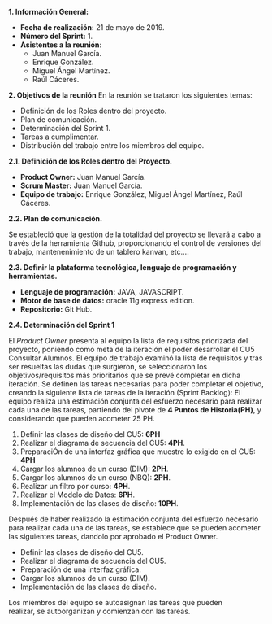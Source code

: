 **1.  Información General:**
- **Fecha de realización:** 21 de mayo de 2019.
- **Número del Sprint:** 1.
- **Asistentes a la reunión**: 
    - Juan Manuel García.  
    - Enrique González.
    - Miguel Ángel Martínez.
    - Raúl Cáceres.

**2.  Objetivos de la reunión**
En la reunión se trataron los siguientes temas:

-   Definición de los Roles dentro del proyecto.
-   Plan de comunicación.
-   Determinación del Sprint 1.
-   Tareas a cumplimentar.
-   Distribución del trabajo entre los miembros del equipo.

**2.1. Definición de los Roles dentro del Proyecto.**
- **Product Owner:** Juan Manuel García.
- **Scrum Master:** Juan Manuel García.
- **Equipo de trabajo:** Enrique González, Miguel Ángel Martínez, Raúl Cáceres.

**2.2. Plan de comunicación.**

Se estableció que la gestión de la totalidad del proyecto se llevará a cabo a través de la herramienta Github, proporcionando el control de versiones del trabajo, mantenenimiento de un tablero kanvan, etc....

**2.3. Definir la plataforma tecnológica, lenguaje de programación y herramientas.**
- **Lenguaje de programación:** JAVA, JAVASCRIPT.
- **Motor de base de datos:** oracle 11g express edition.
- **Repositorio:** Git Hub.

**2.4. Determinación del Sprint 1**

El *Product Owner* presenta al equipo la lista de requisitos priorizada del proyecto, poniendo como meta de la iteración el poder
desarrollar el CU5 Consultar Alumnos.
El equipo de trabajo examinó la lista de requisitos y tras ser resueltas las dudas que surgieron, se seleccionaron los 
objetivos/requisitos más prioritarios que se prevé completar en dicha iteración.
Se definen las tareas necesarias para poder completar el objetivo, creando la siguiente lista de tareas de la iteración (Sprint Backlog):
El equipo realiza una estimación conjunta del esfuerzo necesario para realizar cada una de las tareas, partiendo del pivote de **4 Puntos de Historia(PH)**, y considerando
que pueden acometer 25 PH.

1. Definir las clases de diseño del CU5: **6PH**
2. Realizar el diagrama de secuencia del CU5: **4PH**.
3. PreparaciÓn de una interfaz gráfica que muestre lo exigido en el CU5: **4PH**
4. Cargar los alumnos de un curso (DIM): **2PH**.
5. Cargar los alumnos de un curso (NBQ): **2PH**.
6. Realizar un filtro por curso: **4PH**.
7. Realizar el Modelo de Datos: **6PH**.
8. Implementación de las clases de diseño: **10PH**.

Después de haber realizado la estimación conjunta del esfuerzo necesario para realizar cada una de las tareas, se establece que se pueden acometer
las siguientes tareas, dandolo por aprobado el Product Owner.
- Definir las clases de diseño del CU5.
- Realizar el diagrama de secuencia del CU5.
- Preparación de una interfaz gráfica.
- Cargar los alumnos de un curso (DIM).
- Implementación de las clases de diseño.

Los miembros del equipo se autoasignan las tareas que pueden realizar, se autoorganizan y comienzan con las tareas.

